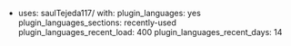 - uses: saulTejeda117/
  with:
    plugin_languages: yes
    plugin_languages_sections: recently-used
    plugin_languages_recent_load: 400
    plugin_languages_recent_days: 14


<!--
**saulTejeda117/saulTejeda117** is a ✨ _special_ ✨ repository because its `README.md` (this file) appears on your GitHub profile.

-->
